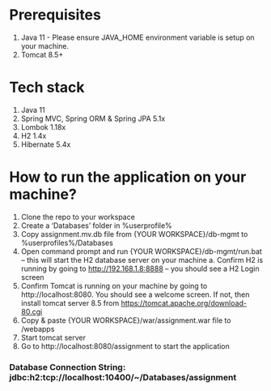 # Prerequisites
1. Java 11 - Please ensure JAVA_HOME environment variable is setup on your machine.
2. Tomcat 8.5+

# Tech stack
1. Java 11
2. Spring MVC, Spring ORM & Spring JPA 5.1x
3. Lombok 1.18x
4. H2 1.4x
5. Hibernate 5.4x
# How to run the application on your machine?
1. Clone the repo to your workspace
2. Create a ‘Databases’ folder in %userprofile%
3. Copy assignment.mv.db file from {YOUR WORKSPACE}/db-mgmt to %userprofiles%/Databases
4. Open command prompt and run {YOUR WORKSPACE}/db-mgmt/run.bat – this will start the H2 database server on your machine
      a.	Confirm H2 is running by going to http://192.168.1.8:8888 – you should see a H2 Login screen
5. Confirm Tomcat is running on your machine by going to http://localhost:8080. You should see a welcome screen. If not, then install tomcat server 8.5 from https://tomcat.apache.org/download-80.cgi 
6. Copy & paste {YOUR WORKSPACE}/war/assignment.war file to <YOUR TOMCAT FOLDER>/webapps 
7. Start tomcat server
8. Go to http://localhost:8080/assignment to start the application
      
### Database Connection String: jdbc:h2:tcp://localhost:10400/~/Databases/assignment
